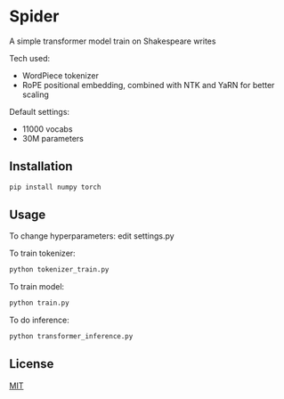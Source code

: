 # Spider

A simple transformer model train on Shakespeare writes

Tech used:
 - WordPiece tokenizer
 - RoPE positional embedding, combined with NTK and YaRN for better scaling

Default settings:
 - 11000 vocabs
 - 30M parameters

## Installation


```bash
pip install numpy torch 
```

## Usage

To change hyperparameters: edit settings.py

To train tokenizer:
```bash
python tokenizer_train.py
```
To train model:
```bash
python train.py
```

To do inference:
```bash
python transformer_inference.py
```


## License

[MIT](https://choosealicense.com/licenses/mit/)
